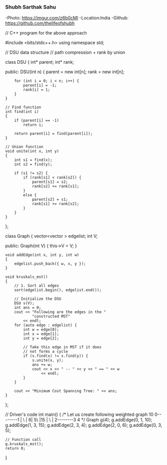 ### Shubh Sarthak Sahu
-Photo: https://imgur.com/z6b0cMl
-Location:India
-Github: https://github.com/thelifeofshubh



// C++ program for the above approach

#include <bits/stdc++.h>
using namespace std;

// DSU data structure
// path compression + rank by union

class DSU {
	int* parent;
	int* rank;

public:
	DSU(int n)
	{
		parent = new int[n];
		rank = new int[n];

		for (int i = 0; i < n; i++) {
			parent[i] = -1;
			rank[i] = 1;
		}
	}

	// Find function
	int find(int i)
	{
		if (parent[i] == -1)
			return i;

		return parent[i] = find(parent[i]);
	}

	// Union function
	void unite(int x, int y)
	{
		int s1 = find(x);
		int s2 = find(y);

		if (s1 != s2) {
			if (rank[s1] < rank[s2]) {
				parent[s1] = s2;
				rank[s2] += rank[s1];
			}
			else {
				parent[s2] = s1;
				rank[s1] += rank[s2];
			}
		}
	}
};

class Graph {
	vector<vector<int> > edgelist;
	int V;

public:
	Graph(int V) { this->V = V; }

	void addEdge(int x, int y, int w)
	{
		edgelist.push_back({ w, x, y });
	}

	void kruskals_mst()
	{
		// 1. Sort all edges
		sort(edgelist.begin(), edgelist.end());

		// Initialize the DSU
		DSU s(V);
		int ans = 0;
		cout << "Following are the edges in the "
				"constructed MST"
			<< endl;
		for (auto edge : edgelist) {
			int w = edge[0];
			int x = edge[1];
			int y = edge[2];

			// Take this edge in MST if it does
			// not forms a cycle
			if (s.find(x) != s.find(y)) {
				s.unite(x, y);
				ans += w;
				cout << x << " -- " << y << " == " << w
					<< endl;
			}
		}
	
		cout << "Minimum Cost Spanning Tree: " << ans;
	}
};

// Driver's code
int main()
{
	/* Let us create following weighted graph
				10
			0--------1
			| \	 |
			6| 5\ |15
			|	 \ |
			2--------3
				4	 */
	Graph g(4);
	g.addEdge(0, 1, 10);
	g.addEdge(1, 3, 15);
	g.addEdge(2, 3, 4);
	g.addEdge(2, 0, 6);
	g.addEdge(0, 3, 5);

	// Function call
	g.kruskals_mst();
	return 0;
}
